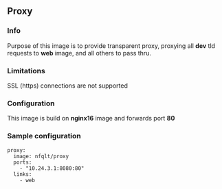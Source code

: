 ## Proxy

### Info
Purpose of this image is to provide transparent proxy, proxying all __dev__ tld requests to __web__ image, and all others to pass thru.

### Limitations
SSL (https) connections are not supported

### Configuration
This image is build on __nginx16__ image and forwards port __80__

### Sample configuration
```
proxy:
  image: nfqlt/proxy
  ports:
    - "10.24.3.1:8080:80"
  links:
    - web
```

